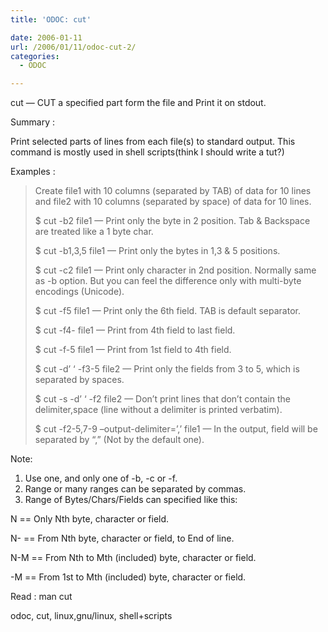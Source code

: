 ```yaml
---
title: 'ODOC: cut'

date: 2006-01-11
url: /2006/01/11/odoc-cut-2/
categories:
  - ODOC

---
```

cut &#8212; CUT a specified part form the file and Print it on stdout.

Summary :

Print selected parts of lines from each file(s) to standard output. This command is mostly used in shell scripts(think I should write a tut?)

Examples :

> Create file1 with 10 columns (separated by TAB) of data for 10 lines and file2 with 10 columns (separated by space) of data for 10 lines.
> 
> $ cut -b2 file1 &#8212; Print only the byte in 2 position. Tab & Backspace are treated like a 1 byte char.
> 
> $ cut -b1,3,5 file1 &#8212; Print only the bytes in 1,3 & 5 positions.
> 
> $ cut -c2 file1 &#8212; Print only character in 2nd position. Normally same as -b option. But you can feel the difference only with multi-byte encodings (Unicode).
> 
> $ cut -f5 file1 &#8212; Print only the 6th field. TAB is default separator.
> 
> $ cut -f4- file1 &#8212; Print from 4th field to last field.
> 
> $ cut -f-5 file1 &#8212; Print from 1st field to 4th field.
> 
> $ cut -d&#8217; &#8216; -f3-5 file2 &#8212; Print only the fields from 3 to 5, which is separated by spaces.
> 
> $ cut -s -d&#8217; &#8216; -f2 file2 &#8212; Don&#8217;t print lines that don&#8217;t contain the delimiter,space (line without a delimiter is printed verbatim).
> 
> $ cut -f2-5,7-9 &#8211;output-delimiter=&#8217;,&#8217; file1 &#8212; In the output, field will be separated by &#8220;,&#8221; (Not by the default one).

Note:

  1. Use one, and only one of -b, -c or -f.
  2. Range or many ranges can be separated by commas.
  3. Range of Bytes/Chars/Fields can specified like this:

N == Only Nth byte, character or field.
  
N- == From Nth byte, character or field, to End of line.
  
N-M == From Nth to Mth (included) byte, character or field.
  
-M == From 1st to Mth (included) byte, character or field.

Read : man cut

<tags>odoc, cut, linux,gnu/linux, shell+scripts</tags>